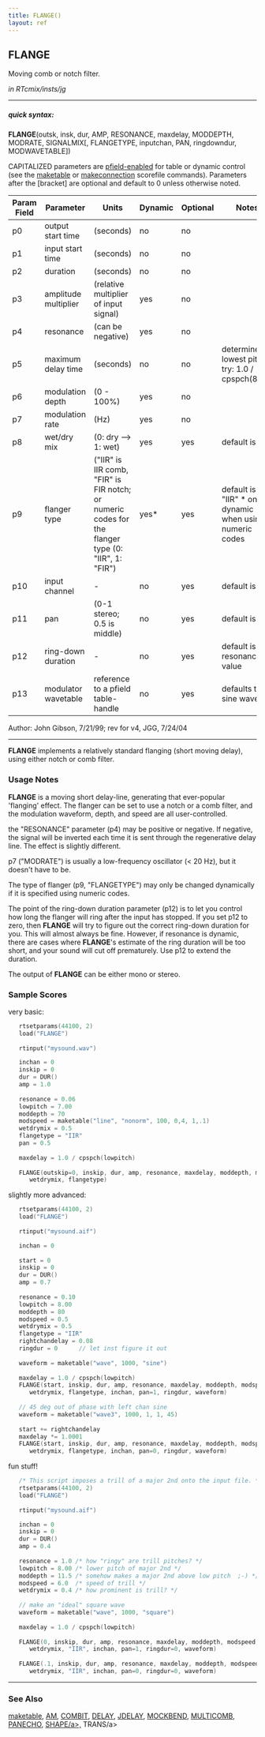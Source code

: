```yaml
---
title: FLANGE()
layout: ref
---
```


## FLANGE

Moving comb or notch filter.

*in RTcmix/insts/jg*  
  

-----

##### quick syntax:

**FLANGE**(outsk, insk, dur, AMP, RESONANCE, maxdelay, MODDEPTH,
MODRATE, SIGNALMIX\[, FLANGETYPE, inputchan, PAN, ringdowndur,
MODWAVETABLE\])

CAPITALIZED parameters are [pfield-enabled](pfield-enabled.html) for
table or dynamic control (see the
[maketable](../scorefile/maketable.html) or
[makeconnection](../scorefile/makeconnection.html) scorefile
commands). Parameters after the \[bracket\] are optional and default to
0 unless otherwise noted.


Param Field	| Parameter | Units | Dynamic | Optional | Notes
----------- | --------- | ----- | -------- | --------- | ---------
p0 | output start time | (seconds) | no | no | 
p1 | input start time | (seconds) | no | no | 
p2 | duration | (seconds) | no | no | 
p3 | amplitude multiplier | (relative multiplier of input signal) | yes | no | 
p4 | resonance | (can be negative) | yes | no | 
p5 | maximum delay time | (seconds) | no | no | determines lowest pitch; try: 1.0 / cpspch(8.00) | 
p6 | modulation depth | (0 - 100%) | yes | no | 
p7 | modulation rate | (Hz) | yes | no | 
p8 | wet/dry mix | (0: dry --> 1: wet) | yes | yes | default is 0.5 | 
p9 | flanger type | ("IIR" is IIR comb, "FIR" is FIR notch; or numeric codes for the flanger type (0: "IIR", 1: "FIR") | yes* | yes | default is "IIR" * only dynamic when using numeric codes| 
p10 | input channel |  -  | no | yes | default is 0 | 
p11 | pan | (0-1 stereo; 0.5 is middle) | no | yes | default is 0.5 | 
p12 | ring-down duration |  -  | no | yes | default is resonance value | 
p13 | modulator wavetable | reference to a pfield table-handle | no | yes | defaults to sine wave | 


   Author: John Gibson, 7/21/99; rev for v4, JGG, 7/24/04

  

-----

  
**FLANGE** implements a relatively standard flanging (short moving
delay), using either notch or comb filter.

### Usage Notes

**FLANGE** is a moving short delay-line, generating that ever-popular
'flanging' effect. The flanger can be set to use a notch or a comb
filter, and the modulation waveform, depth, and speed are all
user-controlled.

the "RESONANCE" parameter (p4) may be positive or negative. If negative,
the signal will be inverted each time it is sent through the
regenerative delay line. The effect is slightly different.

p7 ("MODRATE") is usually a low-frequency oscillator (\< 20 Hz), but it
doesn't have to be.

The type of flanger (p9, "FLANGETYPE") may only be changed dynamically
if it is specified using numeric codes.

The point of the ring-down duration parameter (p12) is to let you
control how long the flanger will ring after the input has stopped. If
you set p12 to zero, then **FLANGE** will try to figure out the correct
ring-down duration for you. This will almost always be fine. However, if
resonance is dynamic, there are cases where **FLANGE**'s estimate of the
ring duration will be too short, and your sound will cut off
prematurely. Use p12 to extend the duration.

The output of **FLANGE** can be either mono or stereo.

### Sample Scores

very basic:

```cpp
   rtsetparams(44100, 2)
   load("FLANGE")
   
   rtinput("mysound.wav")

   inchan = 0
   inskip = 0
   dur = DUR()
   amp = 1.0
   
   resonance = 0.06
   lowpitch = 7.00
   moddepth = 70
   modspeed = maketable("line", "nonorm", 100, 0,4, 1,.1)
   wetdrymix = 0.5
   flangetype = "IIR"
   pan = 0.5
   
   maxdelay = 1.0 / cpspch(lowpitch)
   
   FLANGE(outskip=0, inskip, dur, amp, resonance, maxdelay, moddepth, modspeed,
      wetdrymix, flangetype)
```

  
  
slightly more advanced:

```cpp
   rtsetparams(44100, 2)
   load("FLANGE")
   
   rtinput("mysound.aif")

   inchan = 0
   
   start = 0
   inskip = 0
   dur = DUR()
   amp = 0.7
   
   resonance = 0.10
   lowpitch = 8.00
   moddepth = 80
   modspeed = 0.5
   wetdrymix = 0.5
   flangetype = "IIR"
   rightchandelay = 0.08
   ringdur = 0      // let inst figure it out
   
   waveform = maketable("wave", 1000, "sine")
   
   maxdelay = 1.0 / cpspch(lowpitch)
   FLANGE(start, inskip, dur, amp, resonance, maxdelay, moddepth, modspeed,
      wetdrymix, flangetype, inchan, pan=1, ringdur, waveform)
   
   // 45 deg out of phase with left chan sine
   waveform = maketable("wave3", 1000, 1, 1, 45)
   
   start += rightchandelay
   maxdelay *= 1.0001
   FLANGE(start, inskip, dur, amp, resonance, maxdelay, moddepth, modspeed,
      wetdrymix, flangetype, inchan, pan=0, ringdur, waveform)
```

  
  
fun stuff\!

```cpp
   /* This script imposes a trill of a major 2nd onto the input file. */
   rtsetparams(44100, 2)
   load("FLANGE")
   
   rtinput("mysound.aif")

   inchan = 0
   inskip = 0
   dur = DUR()
   amp = 0.4
   
   resonance = 1.0 /* how "ringy" are trill pitches? */
   lowpitch = 8.00 /* lower pitch of major 2nd */
   moddepth = 11.5 /* somehow makes a major 2nd above low pitch  ;-) */
   modspeed = 6.0  /* speed of trill */
   wetdrymix = 0.4 /* how prominent is trill? */
   
   // make an "ideal" square wave
   waveform = maketable("wave", 1000, "square")
   
   maxdelay = 1.0 / cpspch(lowpitch)
   
   FLANGE(0, inskip, dur, amp, resonance, maxdelay, moddepth, modspeed,
      wetdrymix, "IIR", inchan, pan=1, ringdur=0, waveform)
   
   FLANGE(.1, inskip, dur, amp, resonance, maxdelay, moddepth, modspeed,
      wetdrymix, "IIR", inchan, pan=0, ringdur=0, waveform)
```

  

-----

### See Also

[maketable](../scorefile/maketable.html), [AM](AM.html),
[COMBIT](COMBIT.html), [DELAY](DELAY.html), [JDELAY](JDELAY.html),
[MOCKBEND](MOCKBEND.html), [MULTICOMB](MULTICOMB.html),
[PANECHO](PANECHO.html), [SHAPE/a\>,](SHAPE.html) TRANS/a\>
